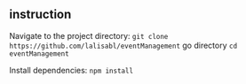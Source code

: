 ## instruction
Navigate to the project directory:
 `git clone https://github.com/lalisabl/eventManagement`
 go directory
`cd eventManagement`

Install dependencies:
`npm install`